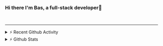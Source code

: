### Hi there I'm Bas, a full-stack developer👋

<br/>

---

<details>
    <summary>⚡ Recent Github Activity</summary>

<!--START_SECTION:activity-->
1. 🎉 Merged PR [#13](https://github.com/basvandriel/website/pull/13) in [basvandriel/website](https://github.com/basvandriel/website)
2. 🎉 Merged PR [#14](https://github.com/basvandriel/website/pull/14) in [basvandriel/website](https://github.com/basvandriel/website)
3. ❌ Closed PR [#121](https://github.com/staylor/react-helmet-async/pull/121) in [staylor/react-helmet-async](https://github.com/staylor/react-helmet-async)
4. 🗣 Commented on [#120](https://github.com/staylor/react-helmet-async/issues/120) in [staylor/react-helmet-async](https://github.com/staylor/react-helmet-async)
5. 🗣 Commented on [#121](https://github.com/staylor/react-helmet-async/issues/121) in [staylor/react-helmet-async](https://github.com/staylor/react-helmet-async)
<!--END_SECTION:activity-->
</details>

<details>
  <summary>⚡ Github Stats</summary>

  <img align="left" alt="codeSTACKr's Github Stats" src="https://github-readme-stats.codestackr.vercel.app/api?username=basvandriel&show_icons=true&hide_border=true" />

</details>


[website]: https://basvandriel.nl
[twitter]: https://twitter.com/bvandriel
[instagram]: https://instagram.com/bas.vandriel
[linkedin]: https://linkedin.com/in/basvandriel

